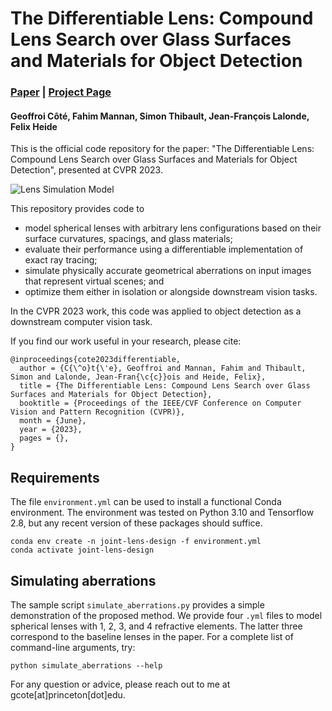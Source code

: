 # The Differentiable Lens: Compound Lens Search over Glass Surfaces and Materials for Object Detection

### [Paper](https://arxiv.org/abs/2212.04441) | [Project Page](https://light.princeton.edu/joint-lens-design)

#### Geoffroi Côté, Fahim Mannan, Simon Thibault, Jean-François Lalonde, Felix Heide

This is the official code repository for the paper: "The Differentiable Lens: Compound Lens Search over Glass Surfaces and Materials for Object Detection", presented at CVPR 2023.

![Lens Simulation Model](https://light.princeton.edu/wp-content/uploads/2023/04/joint-lens-design-simulation.jpg)

This repository provides code to
- model spherical lenses with arbitrary lens configurations based on their surface curvatures, spacings, and glass materials;
- evaluate their performance using a differentiable implementation of exact ray tracing;
- simulate physically accurate geometrical aberrations on input images that represent virtual scenes; and
- optimize them either in isolation or alongside downstream vision tasks.

In the CVPR 2023 work, this code was applied to object detection as a downstream computer vision task.

If you find our work useful in your research, please cite:

```
@inproceedings{cote2023differentiable,
  author = {C{\^o}t{\'e}, Geoffroi and Mannan, Fahim and Thibault, Simon and Lalonde, Jean-Fran{\c{c}}ois and Heide, Felix},
  title = {The Differentiable Lens: Compound Lens Search over Glass Surfaces and Materials for Object Detection},
  booktitle = {Proceedings of the IEEE/CVF Conference on Computer Vision and Pattern Recognition (CVPR)},
  month = {June},
  year = {2023},
  pages = {},
}
```

## Requirements

The file ```environment.yml``` can be used to install a functional Conda environment. The environment was tested on Python 3.10 and Tensorflow 2.8, but any recent version of these packages should suffice.

```
conda env create -n joint-lens-design -f environment.yml
conda activate joint-lens-design
```

## Simulating aberrations

The sample script ```simulate_aberrations.py``` provides a simple demonstration of the proposed method. We provide four ```.yml``` files to model spherical lenses with 1, 2, 3, and 4 refractive elements. The latter three correspond to the baseline lenses in the paper. For a complete list of command-line arguments, try:

```
python simulate_aberrations --help
```

For any question or advice, please reach out to me at gcote[at]princeton[dot]edu.
